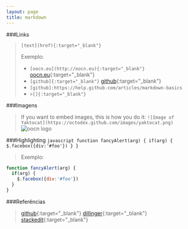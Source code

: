 ```yaml
---
layout: page
title: markdown
---
```



###Links

  >`[text](href){:target="_blank"}`
  >
  >Exemplo: 
  > * `[oocn.eu](http://oocn.eu){:target="_blank"}` [oocn.eu](http://oocn.eu){:target="_blank"}
  > * `[github]{:target="_blank"}` [github]{:target="_blank"}
  > * `[github]:https://help.github.com/articles/markdown-basics`
  > * `>[]{:target="_blank"}`

###Imagens

  >If you want to embed images, this is how you do it:
  >`![Image of Yaktocat](https://octodex.github.com/images/yaktocat.png)`
  ![oocn logo](http://oocn.eu/logo.png)

###Highlighting 
`javascript
function fancyAlert(arg) {
  if(arg) {
    $.facebox({div:'#foo'})
  }
}
`
>Exemplo:
```javascript
function fancyAlert(arg) {
  if(arg) {
    $.facebox({div:'#foo'})
  }
}
```


###Referências 

  >[github]{:target="_blank"}
  >[dillinger]{:target="_blank"}
  >[stackedit]{:target="_blank"}

[github]:https://help.github.com/articles/markdown-basics
[dillinger]:http://dillinger.io
[stackedit]:https://stackedit.io
